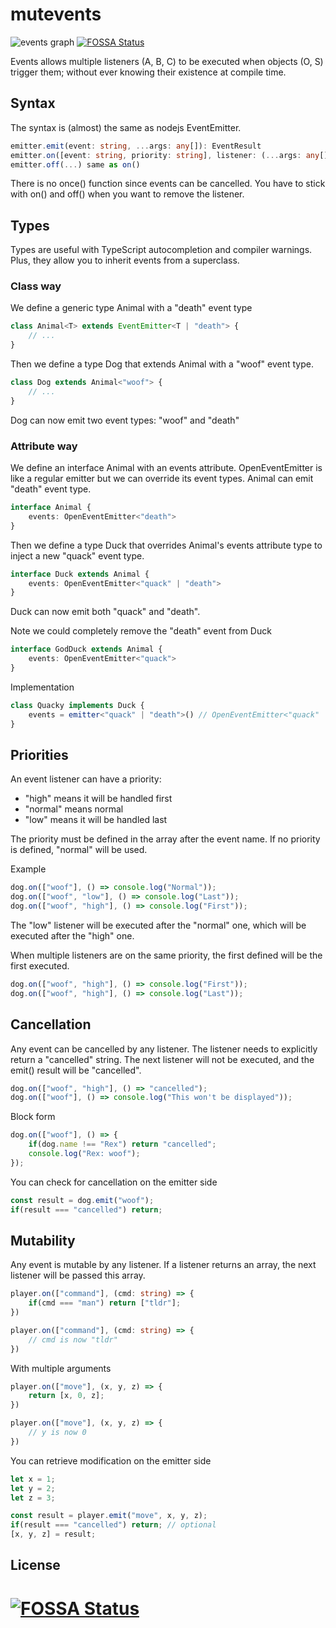 # mutevents

![events graph](https://i.imgur.com/Se9fNFI.png?1)
[![FOSSA Status](https://app.fossa.io/api/projects/git%2Bgithub.com%2Fhazae41%2Fdeno-events.svg?type=shield)](https://app.fossa.io/projects/git%2Bgithub.com%2Fhazae41%2Fdeno-events?ref=badge_shield)

Events allows multiple listeners (A, B, C) to be executed when objects (O, S) trigger them; without ever knowing their existence at compile time.

## Syntax

The syntax is (almost) the same as nodejs EventEmitter.

```typescript
emitter.emit(event: string, ...args: any[]): EventResult
emitter.on([event: string, priority: string], listener: (...args: any[]) => ListenerResult): void
emitter.off(...) same as on()
```

There is no once() function since events can be cancelled. You have to stick with on() and off() when you want to remove the listener.

## Types

Types are useful with TypeScript autocompletion and compiler warnings. Plus, they allow you to inherit events from a superclass.

### Class way

We define a generic type Animal with a "death" event type

```typescript
class Animal<T> extends EventEmitter<T | "death"> {
	// ...	
}
```

Then we define a type Dog that extends Animal with a "woof" event type.

```typescript
class Dog extends Animal<"woof"> {
	// ...
}
```

Dog can now emit two event types: "woof" and "death"

### Attribute way

We define an interface Animal with an events attribute.
OpenEventEmitter is like a regular emitter but we can override its event types.
Animal can emit "death" event type.
	
```typescript
interface Animal {
	events: OpenEventEmitter<"death">
}
```

Then we define a type Duck that overrides Animal's events attribute type to inject a new "quack" event type.

```typescript
interface Duck extends Animal {
	events: OpenEventEmitter<"quack" | "death">
}
```

Duck can now emit both "quack" and "death".

Note we could completely remove the "death" event from Duck

```typescript
interface GodDuck extends Animal {
	events: OpenEventEmitter<"quack">
}
```

Implementation

```typescript
class Quacky implements Duck {
	events = emitter<"quack" | "death">() // OpenEventEmitter<"quack" | "death">
}
```

## Priorities

An event listener can have a priority:
- "high" means it will be handled first
- "normal" means normal
- "low" means it will be handled last

The priority must be defined in the array after the event name. If no priority is defined, "normal" will be used.

Example

```typescript
dog.on(["woof"], () => console.log("Normal"));
dog.on(["woof", "low"], () => console.log("Last"));
dog.on(["woof", "high"], () => console.log("First"));
```

The "low" listener will be executed after the "normal" one, which will be executed after the "high" one.

When multiple listeners are on the same priority, the first defined will be the first executed.

```typescript
dog.on(["woof", "high"], () => console.log("First"));
dog.on(["woof", "high"], () => console.log("Last"));
```

## Cancellation

Any event can be cancelled by any listener. The listener needs to explicitly return a "cancelled" string.
The next listener will not be executed, and the emit() result will be "cancelled".

```typescript
dog.on(["woof", "high"], () => "cancelled");
dog.on(["woof"], () => console.log("This won't be displayed"));
```

Block form

```typescript
dog.on(["woof"], () => {
	if(dog.name !== "Rex") return "cancelled";
	console.log("Rex: woof");
});
```

You can check for cancellation on the emitter side

```typescript
const result = dog.emit("woof");
if(result === "cancelled") return;
```

## Mutability

Any event is mutable by any listener. If a listener returns an array, the next listener will be passed this array.

```typescript
player.on(["command"], (cmd: string) => {
	if(cmd === "man") return ["tldr"];
})

player.on(["command"], (cmd: string) => {
	// cmd is now "tldr"
})
```

With multiple arguments

```typescript
player.on(["move"], (x, y, z) => {
	return [x, 0, z];
})

player.on(["move"], (x, y, z) => {
	// y is now 0
})
```

You can retrieve modification on the emitter side

```typescript
let x = 1;
let y = 2;
let z = 3;

const result = player.emit("move", x, y, z);
if(result === "cancelled") return; // optional
[x, y, z] = result;
```

## License
[![FOSSA Status](https://app.fossa.io/api/projects/git%2Bgithub.com%2Fhazae41%2Fdeno-events.svg?type=large)](https://app.fossa.io/projects/git%2Bgithub.com%2Fhazae41%2Fdeno-events?ref=badge_large)
=======
